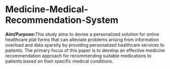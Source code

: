 # Medicine-Medical-Recommendation-System
<b>Aim/Purpose:</b>This study aims to devise a personalized solution for online healthcare plat forms that can alleviate problems arising from information overload and data sparsity by providing personalized healthcare services to patients. The primary focus of this paper is to develop an effective medicine recommendation approach for recommending suitable medications to patients based on their specific medical conditions.
